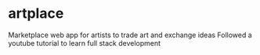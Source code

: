 # artplace
Marketplace web app for artists to trade art and exchange ideas
Followed a youtube tutorial to learn full stack development
